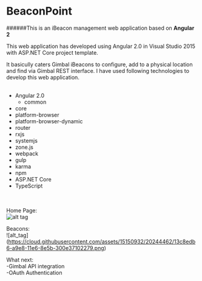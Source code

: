 # BeaconPoint
######This is an iBeacon management web application based on **Angular 2**

This web application has developed using Angular 2.0 in Visual Studio 2015 with ASP.NET Core project template.

It basicully caters Gimbal iBeacons to configure, add to a physical location and find via Gimbal REST interface. I have used following technologies to develop this web application.
<br /><br />
- Angular 2.0<br />
  * common<br />
- core<br />
- platform-browser<br />
- platform-browser-dynamic<br />
- router<br />
- rxjs<br />
- systemjs<br />
- zone.js<br />
- webpack<br />
- gulp<br />
- karma<br />
- npm<br />
- ASP.NET Core<br />
- TypeScript<br />
<br /><br />

Home Page:
<br />
![alt tag](https://cloud.githubusercontent.com/assets/15150932/20244446/421e3fbe-a9e7-11e6-97d9-0b2837d872b5.png)


Beacons:
<br />
![alt_tag] (https://cloud.githubusercontent.com/assets/15150932/20244462/13c8edb6-a9e8-11e6-8e5b-300e37102279.png)

What next:<br />
-Gimbal API integration<br />
-OAuth Authentication
